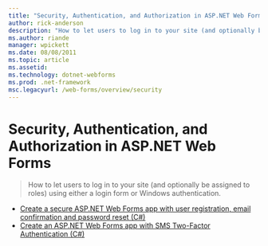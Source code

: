 ```yaml
---
title: "Security, Authentication, and Authorization in ASP.NET Web Forms | Microsoft Docs"
author: rick-anderson
description: "How to let users to log in to your site (and optionally be assigned to roles) using either a login form or Windows authentication."
ms.author: riande
manager: wpickett
ms.date: 08/08/2011
ms.topic: article
ms.assetid: 
ms.technology: dotnet-webforms
ms.prod: .net-framework
msc.legacyurl: /web-forms/overview/security
---
```

Security, Authentication, and Authorization in ASP.NET Web Forms
====================
> How to let users to log in to your site (and optionally be assigned to roles) using either a login form or Windows authentication.


- [Create a secure ASP.NET Web Forms app with user registration, email confirmation and password reset (C#)](create-a-secure-aspnet-web-forms-app-with-user-registration-email-confirmation-and-password-reset.md)
- [Create an ASP.NET Web Forms app with SMS Two-Factor Authentication (C#)](create-an-aspnet-web-forms-app-with-sms-two-factor-authentication.md)